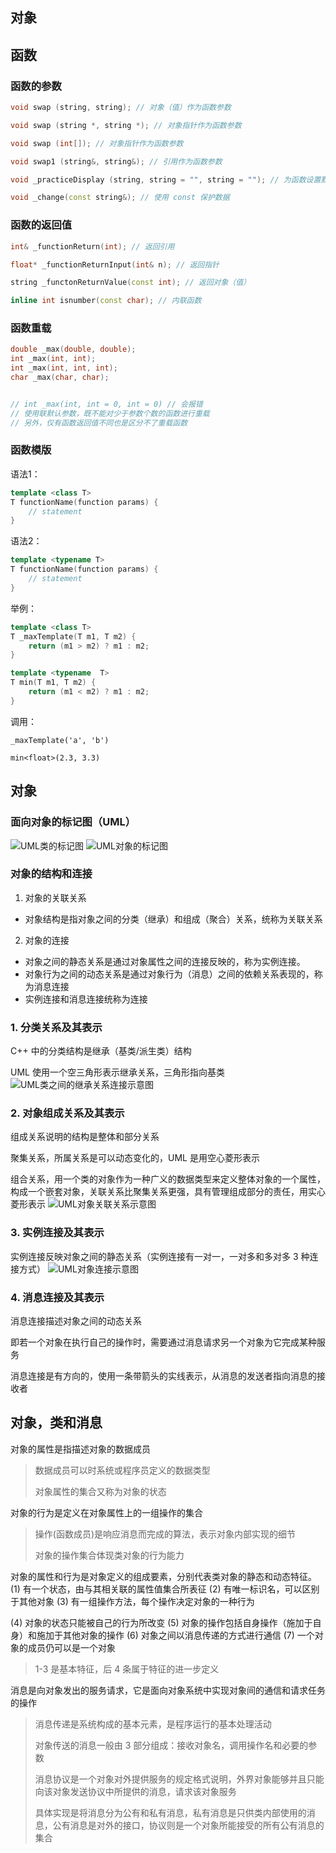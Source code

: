 
## 对象

## 函数

### 函数的参数

```c++
void swap (string, string); // 对象（值）作为函数参数

void swap (string *, string *); // 对象指针作为函数参数

void swap (int[]); // 对象指针作为函数参数

void swap1 (string&, string&); // 引用作为函数参数

void _practiceDisplay (string, string = "", string = ""); // 为函数设置默认值

void _change(const string&); // 使用 const 保护数据
```
### 函数的返回值

```c++
int& _functionReturn(int); // 返回引用

float* _functionReturnInput(int& n); // 返回指针

string _functonReturnValue(const int); // 返回对象（值）

inline int isnumber(const char); // 内联函数
```

### 函数重载
```c++
double _max(double, double);
int _max(int, int);
int _max(int, int, int);
char _max(char, char);


// int _max(int, int = 0, int = 0) // 会报错
// 使用联默认参数，既不能对少于参数个数的函数进行重载
// 另外，仅有函数返回值不同也是区分不了重载函数
```

### 函数模版

语法1：
```c++
template <class T>
T functionName(function params) {
    // statement
}
```
语法2：
```c++
template <typename T>
T functionName(function params) {
    // statement
}
```

举例：
```c++
template <class T>
T _maxTemplate(T m1, T m2) {
    return (m1 > m2) ? m1 : m2;
}

template <typename  T>
T min(T m1, T m2) {
    return (m1 < m2) ? m1 : m2;
}

```

调用：
```
_maxTemplate('a', 'b')

min<float>(2.3, 3.3)
```

## 对象
### 面向对象的标记图（UML）
![UML类的标记图]("./images/UML类的标记图.png")
![UML对象的标记图]("./images/UML对象的标记图.png")

### 对象的结构和连接
1. 对象的关联关系
  - 对象结构是指对象之间的分类（继承）和组成（聚合）关系，统称为关联关系

2. 对象的连接
  - 对象之间的静态关系是通过对象属性之间的连接反映的，称为实例连接。
  - 对象行为之间的动态关系是通过对象行为（消息）之间的依赖关系表现的，称为消息连接
  - 实例连接和消息连接统称为连接

### 1. 分类关系及其表示

C++ 中的分类结构是继承（基类/派生类）结构

UML 使用一个空三角形表示继承关系，三角形指向基类
![UML类之间的继承关系连接示意图]('./images/UML类之间的继承关系连接示意图.jpg')

### 2. 对象组成关系及其表示

组成关系说明的结构是整体和部分关系

聚集关系，所属关系是可以动态变化的，UML 是用空心菱形表示

组合关系，用一个类的对象作为一种广义的数据类型来定义整体对象的一个属性，构成一个嵌套对象，关联关系比聚集关系更强，具有管理组成部分的责任，用实心菱形表示
![UML对象关联关系示意图]('./images/UML对象关联关系示意图.jpg')

### 3. 实例连接及其表示

实例连接反映对象之间的静态关系（实例连接有一对一，一对多和多对多 3 种连接方式）
![UML对象连接示意图]('./images/UML对象连接示意图.jpg')

### 4. 消息连接及其表示

消息连接描述对象之间的动态关系

即若一个对象在执行自己的操作时，需要通过消息请求另一个对象为它完成某种服务

消息连接是有方向的，使用一条带箭头的实线表示，从消息的发送者指向消息的接收者

## 对象，类和消息

对象的属性是指描述对象的数据成员
> 数据成员可以时系统或程序员定义的数据类型
>
> 对象属性的集合又称为对象的状态
>

对象的行为是定义在对象属性上的一组操作的集合
> 操作(函数成员)是响应消息而完成的算法，表示对象内部实现的细节
>
> 对象的操作集合体现类对象的行为能力
>

对象的属性和行为是对象定义的组成要素，分别代表类对象的静态和动态特征。
(1) 有一个状态，由与其相关联的属性值集合所表征
(2) 有唯一标识名，可以区别于其他对象
(3) 有一组操作方法，每个操作决定对象的一种行为

(4) 对象的状态只能被自己的行为所改变
(5) 对象的操作包括自身操作（施加于自身）和施加于其他对象的操作
(6) 对象之间以消息传递的方式进行通信
(7) 一个对象的成员仍可以是一个对象

> 1-3 是基本特征，后 4 条属于特征的进一步定义

消息是向对象发出的服务请求，它是面向对象系统中实现对象间的通信和请求任务的操作
> 消息传递是系统构成的基本元素，是程序运行的基本处理活动
>
> 对象传送的消息一般由 3 部分组成：接收对象名，调用操作名和必要的参数
>
> 消息协议是一个对象对外提供服务的规定格式说明，外界对象能够并且只能向该对象发送协议中所提供的消息，请求该对象服务
>
> 具体实现是将消息分为公有和私有消息，私有消息是只供类内部使用的消息，公有消息是对外的接口，协议则是一个对象所能接受的所有公有消息的集合

